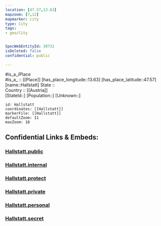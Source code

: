 ```yaml
---
location: [47.57,13.63] 
mapzoom: [7,12] 
mapmarker: city 
type: City
tags:
- geo/City


SpocWebEntityId: 30731
isDeleted: false
confidential: public

---
```

#is_a_/Place  
#is_a_ :: [[Place]] 
[has_place_longitude::13.63] 
[has_place_latitude::47.57] 
[name::Hallstatt] 
State ::  
Country :: [[Austria]]  
[StateId::] 
[Population::] 
[Unknown::] 


```leaflet
id: Hallstatt
coordinates: [[Hallstatt]] 
markerFile: [[Hallstatt]] 
defaultZoom: 11 
maxZoom: 18
```


## Confidential Links & Embeds: 

### [Hallstatt.public](/_public/\Earth\Continent\Europe\Europe~Central\Austria\Austrias_States\Oberösterreich\CityHallstatt.public.md) 

### [Hallstatt.internal](/_internal/\Earth\Continent\Europe\Europe~Central\Austria\Austrias_States\Oberösterreich\CityHallstatt.internal.md) 

### [Hallstatt.protect](/_protect/\Earth\Continent\Europe\Europe~Central\Austria\Austrias_States\Oberösterreich\CityHallstatt.protect.md) 

### [Hallstatt.private](/_private/\Earth\Continent\Europe\Europe~Central\Austria\Austrias_States\Oberösterreich\CityHallstatt.private.md) 

### [Hallstatt.personal](/_personal/\Earth\Continent\Europe\Europe~Central\Austria\Austrias_States\Oberösterreich\CityHallstatt.personal.md) 

### [Hallstatt.secret](/_secret/\Earth\Continent\Europe\Europe~Central\Austria\Austrias_States\Oberösterreich\CityHallstatt.secret.md)


